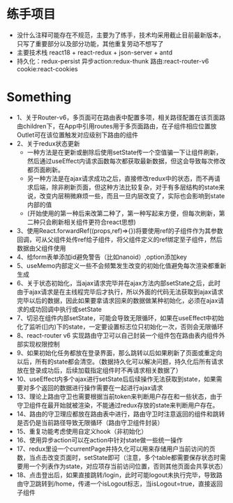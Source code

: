 # 练手项目
* 没什么注释可能存在不规范，主要为了练手，技术均采用截止目前最新版本，只写了重要部分以及部分功能，其他重复劳动不想写了
* 主要技术栈 react18 + react-redux + json-server + antd
* 持久化：redux-persist 异步action:redux-thunk 路由:react-router-v6 cookie:react-cookies

# Something
* 1、关于Router-v6，多页面可在路由表中配置多项，相关路径配置在该页面路由children下，在App中引用routes用于多页面路由，在子组件相应位置放Outlet可在该位置触发对应级别下路由的组件
* 2、关于redux状态更新
    * 一种方法是在更新或删除后使用setState传一个空值骗一下让组件刷新， 然后通过useEffect内请求函数每次都获取最新数据，但这会导致每次修改都页面刷新。
    * 另一种方法是在ajax请求成功之后，直接修改redux中的状态，而不再请求后端，除非刷新页面，但这种方法比较复杂，对于有多层结构的state来说，改变内层稍微麻烦一些，而且一旦内层改变了，实际也会影响到state内部的值
    * (开始使用的第一种后来改第二种了，第一种写起来方便，但每次刷新，第二种只会刷新相关组件更符合react思想)
* 3、使用React.forwardRef((props,ref)=>{})将要使用ref的子组件作为其参数回调，可从父组件处传ref给子组件，将父组件定义的ref绑定至子组件，然后数据由父组件使用
* 4、给form表单添加id避免警告（比如nanoid）,option添加key
* 5、useMemo内部定义一些不会频繁发生改变的初始化值避免每次渲染都重新生成
* 6、关于状态初始化，当ajax请求完毕并在ajax方法内部setState之后，此时由于ajax请求是在主线程完毕后才执行，所以外面的代码无法获取到ajax请求完毕以后的数据，因此如果要拿请求回来的数据做某种初始化，必须在ajax请求的成功回调中执行或setState
* 7、切忌在组件内部setState，可能会导致无限循环，如果在useEffect中初始化了监听([]内)下的state，一定要设置标志位只初始化一次，否则会无限循环
* 8、react-router v6 实现路由守卫可以自己封装一个组件包在路由表内组件外部实现权限控制
* 9、如果初始化任务都放在登录界面，那么跳转以后如果刷新了页面或重定向以后，所有的state都会清空。（数据持久化可以解决问题，持久化后所有请求放在登录成功后，后续加载指定组件时不再请求相关数据了）
* 10、useEffect内多个ajax进行setState后后续操作无法获取到state，如果需要对多个返回的数据进行操作需要在一起进行ajax请求
* 13、理论上路由守卫也需要根据当前token来判断用户存在和一些状态，由于守卫组件在最开始就被渲染，不能通过redux存放的state来判断用户存在。
* 14、路由的守卫理应都放在路由表中进行，路由守卫时注意返回的组件和跳转是否仍是当前路径导致无限循环（路由守卫组件封装）
* 15、重复功能考虑使用自定义hook（非初始化）
* 16、使用异步action可以在action中针对state做一些统一操作
* 17、redux里设一个currentPage并持久化可以用来存储用户当前访问的页数，当点击改变页面时，setState即可（注意，多个table都需要保存状态时需要用一个列表作为state，对应项存当前访问位置，否则其他页面会共享状态）
* 18、点击登出后，如果直接跳转/login，此时可能logout未执行完毕，导致路由守卫跳转到/home，传递一个isLogout标志，当isLogout=true，直接返回子组件